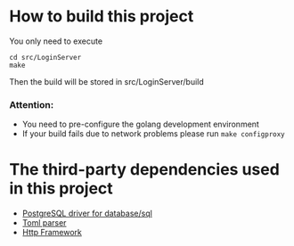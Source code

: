 # How to build this project
You only need to execute
```
cd src/LoginServer
make
```
Then the build will be stored in src/LoginServer/build
### Attention:
* You need to pre-configure the golang development environment
* If your build fails due to network problems please run `make configproxy`

# The third-party dependencies used in this project
* [PostgreSQL driver for database/sql](github.com/lib/pq)
* [Toml parser](github.com/BurntSushi/toml)
* [Http Framework](github.com/gin-gonic/gin)